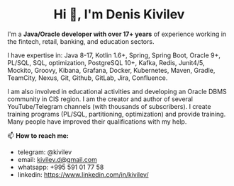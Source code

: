 <h1 align="center">Hi 👋, I'm Denis Kivilev</h1>

I'm a **Java/Oracle developer with over 17+ years** of experience working in the fintech, retail, banking, and education sectors.  

I have expertise in: Java 8-17, Kotlin 1.6+, Spring, Spring Boot, Oracle 9+, PL/SQL, SQL, optimization, PostgreSQL 10+, Kafka, Redis, Junit4/5, Mockito, Groovy, Kibana, Grafana, Docker, Kubernetes, Maven, Gradle, TeamCity, Nexus, Git, Github, GitLab, Jira, Confluence.  

I am also involved in educational activities and developing an Oracle DBMS community in CIS region. I am the creator and author of several YouTube/Telegram channels (with thousands of subscribers). I create training programs (PL/SQL, partitioning, optimization) and provide training. Many people have improved their qualifications with my help.

📫 **How to reach me:** 
- telegram: @kivilev
- email: kivilev.d@gmail.com
- whatsapp: +995 591 01 77 58
- linkedin: https://www.linkedin.com/in/kivilev/

<!--
**kivilev/kivilev** is a ✨ _special_ ✨ repository because its `README.md` (this file) appears on your GitHub profile.

Here are some ideas to get you started:

- 🔭 I’m currently working on ...
- 🌱 I’m currently learning ...
- 👯 I’m looking to collaborate on ...
- 🤔 I’m looking for help with ...
- 💬 Ask me about ...
- 📫 How to reach me: ...
- 😄 Pronouns: ...
- ⚡ Fun fact: ...
-->
